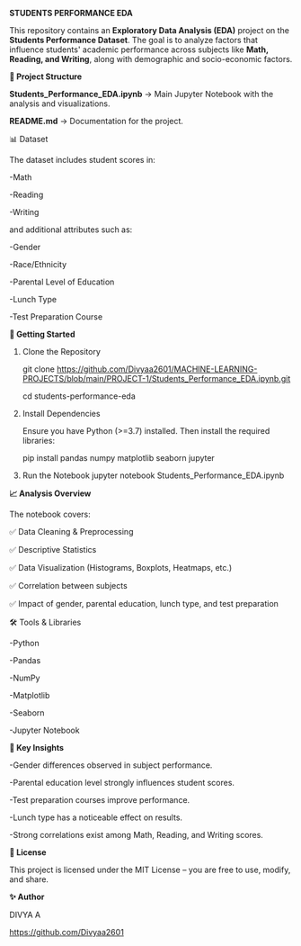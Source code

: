 **STUDENTS PERFORMANCE EDA**

This repository contains an **Exploratory Data Analysis (EDA)** project on the **Students Performance Dataset**.
The goal is to analyze factors that influence students' academic performance across subjects like **Math, Reading, and Writing**, along with demographic and socio-economic factors.

**📂 Project Structure**

**Students_Performance_EDA.ipynb** → Main Jupyter Notebook with the analysis and visualizations.

**README.md** → Documentation for the project.

📊 Dataset

The dataset includes student scores in:

  -Math
  
  -Reading
  
  -Writing

and additional attributes such as:

  -Gender
  
  -Race/Ethnicity
  
  -Parental Level of Education
  
  -Lunch Type
  
  -Test Preparation Course

**🚀 Getting Started**

1. Clone the Repository
   
      git clone https://github.com/Divyaa2601/MACHINE-LEARNING-PROJECTS/blob/main/PROJECT-1/Students_Performance_EDA.ipynb.git
      
      cd students-performance-eda

2. Install Dependencies

    Ensure you have Python (>=3.7) installed. Then install the required libraries:
    
    pip install pandas numpy matplotlib seaborn jupyter

3. Run the Notebook
     jupyter notebook Students_Performance_EDA.ipynb

**📈 Analysis Overview**

The notebook covers:

✅ Data Cleaning & Preprocessing

✅ Descriptive Statistics

✅ Data Visualization (Histograms, Boxplots, Heatmaps, etc.)

✅ Correlation between subjects

✅ Impact of gender, parental education, lunch type, and test preparation

🛠 Tools & Libraries

  -Python
  
  -Pandas
  
  -NumPy
  
  -Matplotlib
  
  -Seaborn
  
  -Jupyter Notebook

**📌 Key Insights**

  -Gender differences observed in subject performance.
  
  -Parental education level strongly influences student scores.
  
  -Test preparation courses improve performance.
  
  -Lunch type has a noticeable effect on results.
  
  -Strong correlations exist among Math, Reading, and Writing scores.

**📜 License**

This project is licensed under the MIT License – you are free to use, modify, and share.

**✨ Author**

DIVYA A

https://github.com/Divyaa2601
